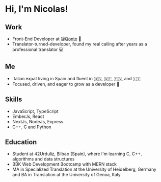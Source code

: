 # Hi, I'm **Nicolas**!

## Work
- Front-End Developer at [@Qonto](https://qonto.com/en) 🚀
- Translator-turned-developer, found my real calling after years as a professional translator 💻

## Me
- Italian expat living in Spain and fluent in 🇺🇸, 🇩🇪, 🇪🇸, and 🇮🇹
- Focused, driven, and eager to grow as a developer 🦾

## Skills
- JavaScript, TypeScript
- EmberJs, React
- NextJs, NodeJs, Express
- C++, C and Python

## Education
- Student at 42Urduliz, Bilbao (Spain), where I'm learning C, C++, algorithms and data structures
- BBK Web Development Bootcamp with MERN stack
- MA in Specialized Translation at the University of Heidelberg, Germany and BA in Translation at the University of Genoa, Italy.
